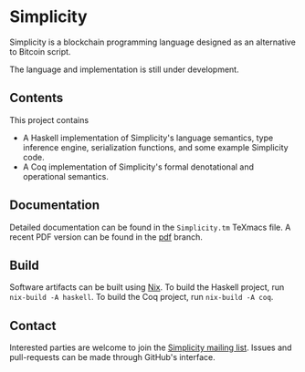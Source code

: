 # Simplicity

Simplicity is a blockchain programming language designed as an alternative to Bitcoin script.

The language and implementation is still under development.

## Contents

This project contains

* A Haskell implementation of Simplicity's language semantics, type inference engine, serialization functions, and some example Simplicity code.
* A Coq implementation of Simplicity's formal denotational and operational semantics.

## Documentation

Detailed documentation can be found in the `Simplicity.tm` TeXmacs file.
A recent PDF version can be found in the [pdf](https://github.com/ElementsProject/simplicity/blob/pdf/Simplicity-TR.pdf) branch.

## Build

Software artifacts can be built using [Nix](https://nixos.org/nix/).
To build the Haskell project, run `nix-build -A haskell`.
To build the Coq project, run `nix-build -A coq`.

## Contact

Interested parties are welcome to join the [Simplicity mailing list](https://lists.ozlabs.org/listinfo/simplicity).
Issues and pull-requests can be made through GitHub's interface.